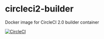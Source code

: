 # circleci2-builder
Docker image for CircleCI 2.0 builder container

[![CircleCI](https://circleci.com/gh/integratedexperts/circleci2-builder.svg?style=shield)](https://circleci.com/gh/integratedexperts/circleci2-builder)
